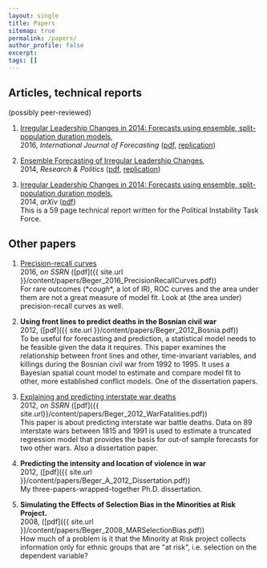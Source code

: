 ```yaml
---
layout: single
title: Papers
sitemap: true
permalink: /papers/
author_profile: false
excerpt:
tags: []
---
```


## Articles, technical reports

(possibly peer-reviewed)

1. [Irregular Leadership Changes in 2014: Forecasts using ensemble, split-population duration models](http://www.sciencedirect.com/science/article/pii/S0169207015000485), 
<br> 2016, *International Journal of Forecasting* 
([pdf](https://dl.dropboxusercontent.com/u/46758293/papers/ijf-ilc2014.pdf), [replication](https://github.com/andybega/ijf-ilc2014))

2. [Ensemble Forecasting of Irregular Leadership Changes](http://rap.sagepub.com/content/1/3/2053168014557511),
<br> 2014, *Research &amp; Politics* ([pdf](https://dl.dropboxusercontent.com/u/46758293/papers/rap-ensembe-forecasting.pdf), [replication](https://github.com/andybega/rap-ensemble-forecasting))

3. [Irregular Leadership Changes in 2014: Forecasts using ensemble, split-population duration models](http://arxiv.org/abs/1409.7105),
<br> 2014, *arXiv* ([pdf](http://arxiv.org/pdf/1409.7105v1.pdf))
<br> This is a 59 page technical report written for the Political Instability Task Force.



## Other papers

1. [Precision-recall curves](http://ssrn.com/abstract=2765419)
<br> 2016, *on SSRN* ([pdf]({{ site.url }}/content/papers/Beger_2016_PrecisionRecallCurves.pdf))
<br> For rare outcomes (\**cough*\*, a lot of IR), ROC curves and the area under them are not a great measure of model fit. Look at (the area under) precision-recall curves as well. 

1. **Using front lines to predict deaths in the Bosnian civil war**
<br> 2012, ([pdf]({{ site.url }}/content/papers/Beger_2012_Bosnia.pdf))
<br> To be useful for forecasting and prediction, a statistical model needs to be feasible given the data it requires. This paper examines the relationship between front lines and other, time-invariant variables, and killings during the Bosnian civil war from 1992 to 1995. It uses a Bayesian spatial count model to estimate and compare model fit to other, more established conflict models. One of the dissertation papers.

2. [Explaining and predicting interstate war deaths](http://ssrn.com/abstract=2765421)
<br> 2012, *on SSRN* ([pdf]({{ site.url}}/content/papers/Beger_2012_WarFatalities.pdf))
<br> This paper is about predicting interstate war battle deaths. Data on 89 interstate wars between 1815 and 1991 is used to estimate a truncated regression model that provides the basis for out-of sample forecasts for two other wars. Also a dissertation paper. 

3. **Predicting the intensity and location of violence in war**
<br> 2012, ([pdf]({{ site.url }}/content/papers/Beger_A_2012_Dissertation.pdf))
<br> My three-papers-wrapped-together Ph.D. dissertation. 

4. **Simulating the Effects of Selection Bias in the Minorities at Risk Project.**
<br> 2008, ([pdf]({{ site.url }}/content/papers/Beger_2008_MARSelectionBias.pdf))
<br> How much of a problem is it that the Minority at Risk project collects information only for ethnic groups that are "at risk", i.e. selection on the dependent variable?
